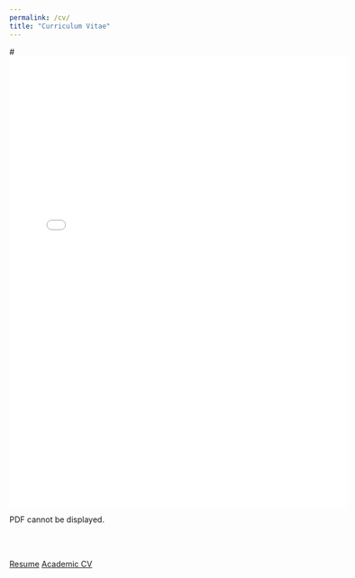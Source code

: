 ```yaml
---
permalink: /cv/
title: "Curriculum Vitae"
---
```


#<embed src="/assets/pdf/Samuel_Wiqvist_resume.pdf#page=1&zoom=75" width="600" height="800">

<object width="600" height="800" type="application/pdf" data="/assets/pdf/Samuel_Wiqvist_resume.pdf#page=1&zoom=75">
    <p>PDF cannot be displayed.</p>
</object>


<br/><br/>

[Resume](/assets/pdf/Samuel_Wiqvist_resume.pdf)
[Academic CV](/assets/pdf/Samuel_Wiqvist_CV_academic.pdf)
